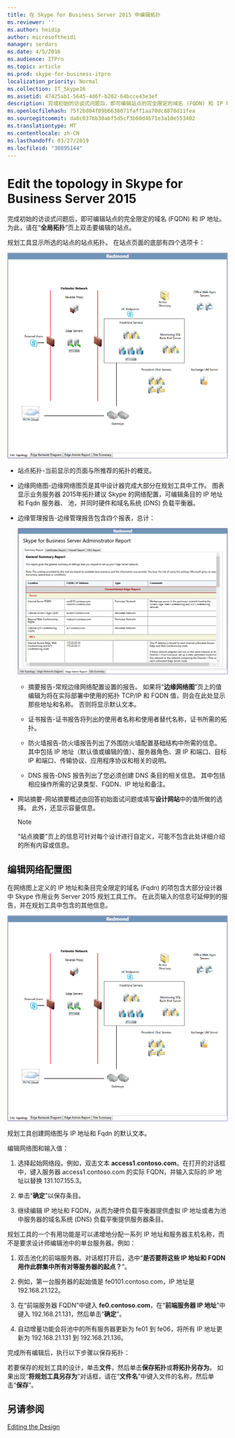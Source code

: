 ```yaml
---
title: 在 Skype for Business Server 2015 中编辑拓扑
ms.reviewer: ''
ms.author: heidip
author: microsoftheidi
manager: serdars
ms.date: 4/5/2016
ms.audience: ITPro
ms.topic: article
ms.prod: skype-for-business-itpro
localization_priority: Normal
ms.collection: IT_Skype16
ms.assetid: 47425ab1-5645-4d6f-b202-64bcce43e3ef
description: 完成初始的访谈式问题后，即可编辑站点的完全限定的域名 (FQDN) 和 IP 地址。 为此，请在“全局拓扑”页上双击要编辑的站点。
ms.openlocfilehash: 75f2bd04f09b6638071faff1aa70dc8870d11fea
ms.sourcegitcommit: da8c037bb30abf5d5cf3b60d4b71e3a10e553402
ms.translationtype: MT
ms.contentlocale: zh-CN
ms.lasthandoff: 03/27/2019
ms.locfileid: "30895144"
---
```

# <a name="edit-the-topology-in-skype-for-business-server-2015"></a>Edit the topology in Skype for Business Server 2015

完成初始的访谈式问题后，即可编辑站点的完全限定的域名 (FQDN) 和 IP 地址。为此，请在“**全局拓扑**”页上双击要编辑的站点。

规划工具显示所选的站点的站点拓扑。 在站点页面的底部有四个选项卡：

![规划工具 - 站点拓扑](../../media/Planning_Tool_Site_Topology.png)

- 站点拓扑-当前显示的页面与所推荐的拓扑的概览。

- 边缘网络图-边缘网络图页是其中设计器完成大部分在规划工具中工作。 图表显示业务服务器 2015年拓扑建议 Skype 的网络配置，可编辑条目的 IP 地址和 Fqdn 服务器、 池，并同时硬件和域名系统 (DNS) 负载平衡器。

- 边缘管理报告-边缘管理报告包含四个报表，总计：

     ![“边缘管理报告”页](../../media/Planning_Tool_Summary_Report.png)

  - 摘要报告-常规边缘网络配置设置的报告。 如果将“**边缘网络图**”页上的值编辑为将在实际部署中使用的拓扑 TCP/IP 和 FQDN 值，则会在此处显示那些地址和名称。 否则将显示默认文本。

  - 证书报告-证书报告将列出的使用者名称和使用者替代名称，证书所需的拓扑。

  - 防火墙报告-防火墙报告列出了外围防火墙配置基础结构中所需的信息。 其中包括 IP 地址（默认值或编辑的值）、服务器角色、源 IP 和端口、目标 IP 和端口、传输协议、应用程序协议和相关的说明。

  - DNS 报告-DNS 报告列出了您必须创建 DNS 条目的相关信息。 其中包括相应操作所需的记录类型、FQDN、IP 地址和备注。

- 网站摘要-网站摘要概述由回答初始面试问题或填写**设计网站**中的值所做的选择。 此外，还显示容量信息。

    > [!NOTE]
    > “站点摘要”页上的信息可针对每个设计进行自定义，可能不包含此处详细介绍的所有内容或信息。

## <a name="edit-the-network-configuration-diagram"></a>编辑网络配置图
<a name="Edit_Network_diagram"> </a>

在网络图上定义的 IP 地址和条目完全限定的域名 (Fqdn) 的项包含大部分设计器中 Skype 作用业务 Server 2015 规划工具工作。 在此页输入的信息可延伸到的报告，并在规划工具中包含的其他信息。

![规划工具 - 网络图](../../media/Planning_Tool_Network_Diagram.png)

规划工具创建网络图与 IP 地址和 Fqdn 的默认文本。

编辑网络图和输入值：

1. 选择起始网络段。例如，双击文本 **access1.contoso.com**。在打开的对话框中，键入服务器 access1.contoso.com 的实际 FQDN，并输入实际的 IP 地址以替换 131.107.155.3。

2. 单击“**确定**”以保存条目。

3. 继续编辑 IP 地址和 FQDN，从而为硬件负载平衡器提供虚拟 IP 地址或者为池中服务器的域名系统 (DNS) 负载平衡提供服务器条目。

规划工具的一个有用功能是可以递增地分配一系列 IP 地址和服务器主机名称，而不是要求设计师编辑池中的单台服务器。例如：

1. 双击池化的前端服务器。对话框打开后，选中“**是否要将这些 IP 地址和 FQDN 用作此群集中所有对等服务器的起点？**”。

2. 例如，第一台服务器的起始值是 fe0101.contoso.com，IP 地址是 192.168.21.122。

3. 在“前端服务器 FQDN”中键入 **fe0.contoso.com**，在“**前端服务器 IP 地址**”中键入 192.168.21.131，然后单击“**确定**”。

4. 自动增量功能会将池中的所有服务器更新为 fe01 到 fe06，将所有 IP 地址更新为 192.168.21.131 到 192.168.21.136。

完成所有编辑后，执行以下步骤以保存拓扑：

若要保存的规划工具的设计，单击**文件**，然后单击**保存拓扑**或**将拓扑另存为**。 如果出现“**将规划工具另存为**”对话框，请在“**文件名**”中键入文件的名称，然后单击“**保存**”。

## <a name="see-also"></a>另请参阅
<a name="Edit_Network_diagram"> </a>

[Editing the Design](https://technet.microsoft.com/library/08f639ba-0e5f-4ae7-9191-c3d96c25b169.aspx)

